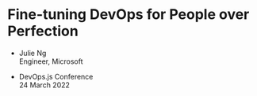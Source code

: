 <!-- .slide: data-background-image="../images/raphael-biscaldi-rE3kbKmLmhE-sdfsunsplash.jpg" class="presentation-title" -->

# Fine-tuning DevOps for People over Perfection<!-- .element: style="" -->

- Julie Ng  
  Engineer, Microsoft

- DevOps.js Conference  
  24 March 2022
